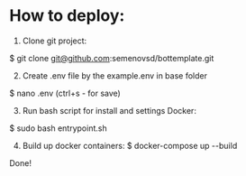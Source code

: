 # How to deploy:

1. Clone git project:

$ git clone git@github.com:semenovsd/bottemplate.git

2. Create .env file by the example.env in base folder

$ nano .env (ctrl+s - for save)

3. Run bash script for install and settings Docker:

$ sudo bash entrypoint.sh

4. Build up docker containers:
$ docker-compose up --build

Done!
